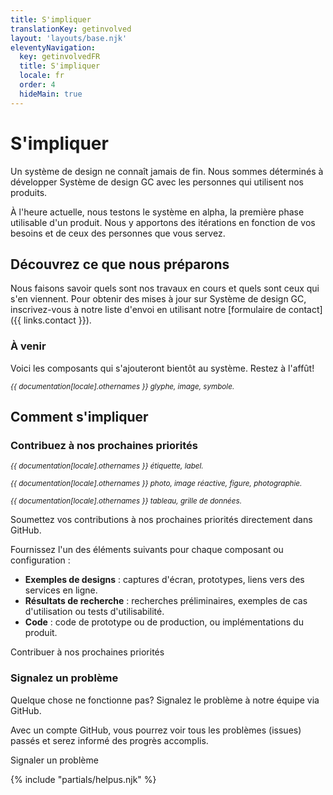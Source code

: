 ```yaml
---
title: S'impliquer
translationKey: getinvolved
layout: 'layouts/base.njk'
eleventyNavigation:
  key: getinvolvedFR
  title: S'impliquer
  locale: fr
  order: 4
  hideMain: true
---
```


# S'impliquer

Un système de design ne connaît jamais de fin. Nous sommes déterminés à développer Système de design GC avec les personnes qui utilisent nos produits.

À l'heure actuelle, nous testons le système en alpha, la première phase utilisable d'un produit. Nous y apportons des itérations en fonction de vos besoins et de ceux des personnes que vous servez.

## Découvrez ce que nous préparons

Nous faisons savoir quels sont nos travaux en cours et quels sont ceux qui s'en viennent. Pour obtenir des mises à jour sur Système de design GC, inscrivez-vous à notre liste d'envoi en utilisant notre [formulaire de contact]({{ links.contact }}).

### À venir

Voici les composants qui s'ajouteront bientôt au système. Restez à l'affût!

<div class="my-500">
  <gcds-grid tag="ul" columns="1fr" columns-tablet="1fr 1fr" columns-desktop="1fr 1fr 1fr" gap="400">
    <gcds-card
      card-title="Icône"
      type="action"
      title-element="h3"
      description="Un repère visuel pour aider les utilisateur·rice·s à comprendre le contexte."
      role="listitem"
    >
      <div slot="footer">
        <p class="text-secondary">
          <small>
            <em>{{ documentation[locale].othernames }} glyphe, image, symbole.</em>
          </small>
        </p>
      </div>
    </gcds-card>
  </gcds-grid>
</div>

## Comment s'impliquer

### Contribuez à nos prochaines priorités

<div class="my-500">
  <gcds-grid tag="ul" columns="1fr" columns-tablet="1fr 1fr" columns-desktop="1fr 1fr 1fr" gap="400">
    <gcds-card
      card-title="Balise"
      type="action"
      title-element="h3"
      description="Un composant utilisé pour les éléments qui doivent être étiquetés, catégorisés ou organisés à l'aide de mots-clés qui les décrivent."
      role="listitem"
    >
      <div slot="footer">
        <p class="text-secondary">
          <small>
            <em>{{ documentation[locale].othernames }} étiquette, label.</em>
          </small>
        </p>
      </div>
    </gcds-card>
    <gcds-card
      card-title="Image"
      type="action"
      title-element="h3"
      description="Un élément permettant d'afficher un contenu visuel optimisé et réactif."
      role="listitem"
    >
      <div slot="footer">
        <p class="text-secondary">
          <small>
            <em>{{ documentation[locale].othernames }} photo, image réactive, figure, photographie.</em>
          </small>
        </p>
      </div>
    </gcds-card>
    <gcds-card
      card-title="Tableau de données"
      type="action"
      title-element="h3"
      description="Une manière d'organiser et d'afficher une grande quantité de données dans des rangées et des colonnes."
      role="listitem"
    >
      <div slot="footer">
        <p class="text-secondary">
          <small>
            <em>{{ documentation[locale].othernames }} tableau, grille de données.</em>
          </small>
        </p>
      </div>
    </gcds-card>
  </gcds-grid>
</div>

Soumettez vos contributions à nos prochaines priorités directement dans GitHub.

Fournissez l'un des éléments suivants pour chaque composant ou configuration :

- **Exemples de designs** : captures d'écran, prototypes, liens vers des services en ligne.
- **Résultats de recherche** : recherches préliminaires, exemples de cas d'utilisation ou tests d'utilisabilité.
- **Code** : code de prototype ou de production, ou implémentations du produit.

<gcds-link href="{{ links.githubCompsPriority }}" external>Contribuer à nos prochaines priorités</gcds-link>

### Signalez un problème

Quelque chose ne fonctionne pas? Signalez le problème à notre équipe via GitHub.

Avec un compte GitHub, vous pourrez voir tous les problèmes (issues) passés et serez informé des progrès accomplis.

<gcds-link href="{{ links.githubCompsBug }}" external>Signaler un problème</gcds-link>

{% include "partials/helpus.njk" %}
